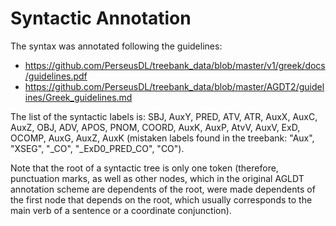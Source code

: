 # Syntactic Annotation

The syntax was annotated following the guidelines:

* https://github.com/PerseusDL/treebank_data/blob/master/v1/greek/docs/guidelines.pdf
* https://github.com/PerseusDL/treebank_data/blob/master/AGDT2/guidelines/Greek_guidelines.md

The list of the syntactic labels is: 
SBJ, AuxY, PRED, ATV, ATR, AuxX, AuxC, AuxZ, OBJ, ADV, APOS, PNOM, COORD, AuxK,
AuxP, AtvV, AuxV, ExD, OCOMP, AuxG, AuxΖ, AuxΚ (mistaken labels found in the 
treebank: "Aux", "XSEG", "_CO", "_ExD0_PRED_CO", "CO").

Note that the root of a syntactic tree is only one token (therefore,
punctuation marks, as well as other nodes,
which in the original AGLDT annotation scheme are
dependents of the root, were made dependents of the first node
that depends on the root,
which usually corresponds to the main verb
of a sentence or a coordinate conjunction).
